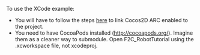 To use the XCode example:

- You will have to follow the steps [here](http://www.tinytimgames.com/2011/07/22/cocos2d-and-arc/) to link Cocos2D ARC enabled to the project.
- You need to have CocoaPods installed (http://cocoapods.org/).  Imagine them as a cleaner way to submodule.  Open F2C_RobotTutorial using the .xcworkspace file, not xcodeproj.

